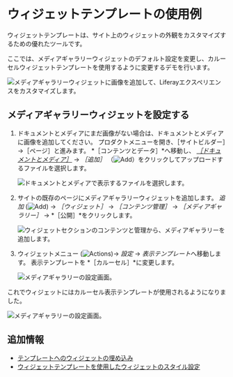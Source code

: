 # ウィジェットテンプレートの使用例

ウィジェットテンプレートは、サイト上のウィジェットの外観をカスタマイズするための優れたツールです。

ここでは、メディアギャラリーウィジェットのデフォルト設定を変更し、カルーセルウィジェットテンプレートを使用するように変更するデモを行います。

![メディアギャラリーウィジェットに画像を追加して、Liferayエクスペリエンスをカスタマイズします。](./using-a-widget-template-example/images/04.gif)

## メディアギャラリーウィジェットを設定する

1. ドキュメントとメディアにまだ画像がない場合は、ドキュメントとメディアに画像を追加してください。 プロダクトメニューを開き、［サイトビルダー］→［ページ］と進みます。 *［コンテンツとデータ］*へ移動し、 [*［ドキュメントとメディア］*](../../../../content-authoring-and-management/documents-and-media/uploading-and-managing/uploading-files.md) &rarr; *［追加］* （![Add](../../../../images/icon-add.png)）をクリックしてアップロードするファイルを選択します。

    ![ドキュメントとメディアで表示するファイルを選択します。](./using-a-widget-template-example/images/01.png)

1. サイトの既存のページにメディアギャラリーウィジェットを追加します。 *追加* (![Add](../../../../images/icon-plus.png)) &rarr; *［ウィジェット］* &rarr; *［コンテンツ管理］* &rarr; *［メディアギャラリー］* &rarr; *［公開］*をクリックします。

    ![ウィジェットセクションのコンテンツと管理から、メディアギャラリーを追加します。](./using-a-widget-template-example/images/02.png)

1. ウィジェットメニュー (![Actions](../../../../images/icon-actions.png))&rarr; *設定* &rarr; *表示テンプレート*へ移動します。 表示テンプレートを *［カルーセル］*に変更します。

    ![メディアギャラリーの設定画面。](./using-a-widget-template-example/images/03.png)

  これでウィジェットにはカルーセル表示テンプレートが使用されるようになりました。

![メディアギャラリーの設定画面。](./using-a-widget-template-example/images/04.gif)

## 追加情報

- [テンプレートへのウィジェットの埋め込み](../../../../content-authoring-and-management/web-content/web-content-templates/embedding-widgets-in-templates.md)
- [ウィジェットテンプレートを使用したウィジェットのスタイル設定](../../../../site-building/displaying-content/additional-content-display-options/styling-widgets-with-widget-templates.md)
